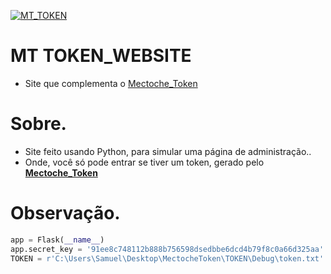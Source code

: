 <p aling= center><a href="https://github.com/Mectoche/MT.TOKEN"><img src="https://i.ibb.co/rfQvbL6/website-token.png" alt="MT_TOKEN" border="0"></a></p>

# MT TOKEN_WEBSITE
- Site que complementa o [Mectoche_Token](https://github.com/Mectoche/Mectoche_Token)

# Sobre.
- Site feito usando Python, para simular uma página de administração..
- Onde, você só pode entrar se tiver um token, gerado pelo **[Mectoche_Token](https://github.com/Mectoche/Mectoche_Token)**

# Observação.

``` python
app = Flask(__name__)
app.secret_key = '91ee8c748112b888b756598dsedbbe6dcd4b79f8c0a66d325aa' # your security key (flesk)
TOKEN = r'C:\Users\Samuel\Desktop\MectocheToken\TOKEN\Debug\token.txt' #directory where the keys generated by Mectoche_token will be located within your server.

```
